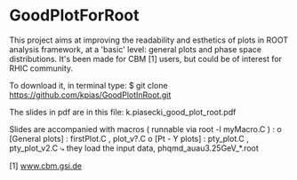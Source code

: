 # GoodPlotForRoot

This project aims at improving the readability and esthetics of plots in ROOT 
analysis framework, at a 'basic' level: general plots and phase space distributions.
It's been made for CBM [1] users, but could be of interest for RHIC community.

To download it, in terminal type:
$ git clone https://github.com/kpias/GoodPlotInRoot.git

The slides in pdf are in this file: k.piasecki_good_plot_root.pdf

Slides are accompanied with macros ( runnable via root -l myMacro.C ) :
o [General plots] : firstPlot.C , plot_v?.C
o [Pt - Y  plots] : pty_plot.C , pty_plot_v2.C
                    ⤷ they load the input data, phqmd_auau3.25GeV_*.root

[1] www.cbm.gsi.de
